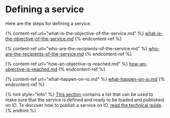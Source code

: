 # Defining a service

Here are the steps for defining a service.

{% content-ref url="what-is-the-objective-of-the-service.md" %}
[what-is-the-objective-of-the-service.md](what-is-the-objective-of-the-service.md)
{% endcontent-ref %}

{% content-ref url="who-are-the-recipients-of-the-service.md" %}
[who-are-the-recipients-of-the-service.md](who-are-the-recipients-of-the-service.md)
{% endcontent-ref %}

{% content-ref url="how-an-objective-is-reached.md" %}
[how-an-objective-is-reached.md](how-an-objective-is-reached.md)
{% endcontent-ref %}

{% content-ref url="what-happen-on-io.md" %}
[what-happen-on-io.md](what-happen-on-io.md)
{% endcontent-ref %}

{% hint style="info" %}
[This section](../../appendix/control-list.md) contains a list that can be used to make sure that the service is defined and ready to be loaded and published on IO. To discover how to publish a service on IO, [read the technical guide](http://127.0.0.1:5000/s/coSKRte21UjDBRWKLtEs/funzionalita/creare-un-servizio).
{% endhint %}
